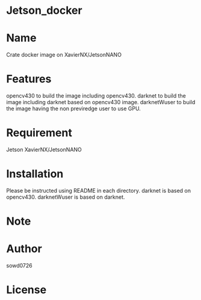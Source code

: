 # Jetson_docker
# Name
Crate docker image on XavierNX/JetsonNANO
# Features
opencv430 to build the image including opencv430.
darknet to build the image including darknet based on opencv430 image.
darknetWuser to build the image having the non previredge user to use GPU.
# Requirement
Jetson XavierNX/JetsonNANO
# Installation
Please be instructed using README in each directory.
darknet is based on opencv430.
darknetWuser is based on darknet.
# Note

# Author
sowd0726 

# License

 

